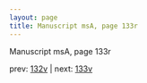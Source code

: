 ```yaml
---
layout: page
title: Manuscript msA, page 133r
---
```


Manuscript msA, page 133r

prev:  [132v](../132v) | next:  [133v](../133v)